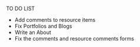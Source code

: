TO DO LIST

- Add comments to resource items
- Fix Portfolios and Blogs
- Write an About
- Fix the comments and resource comments forms
